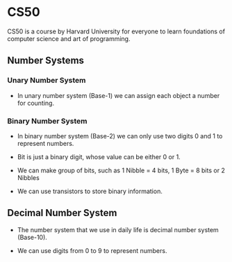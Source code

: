 # CS50

CS50 is a course by Harvard University for everyone to learn foundations of computer science and art of programming.

## Number Systems

### Unary Number System

- In unary number system (Base-1) we can assign each object a number for counting.

### Binary Number System

- In binary number system (Base-2) we can only use two digits 0 and 1 to represent numbers.

- Bit is just a binary digit, whose value can be either 0 or 1.

- We can make group of bits, such as 1 Nibble = 4 bits, 1 Byte = 8 bits or 2 Nibbles

- We can use transistors to store binary information.

## Decimal Number System

- The number system that we use in daily life is decimal number system (Base-10).

- We can use digits from 0 to 9 to represent numbers.
